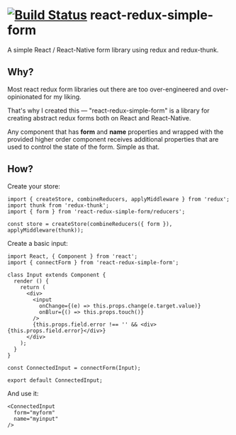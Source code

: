 # [![Build Status](https://travis-ci.org/bstst/react-redux-simple-form.svg?branch=master)](https://travis-ci.org/bstst/react-redux-simple-form) react-redux-simple-form
 
A simple React / React-Native form library using redux and redux-thunk. 
 
## Why?

Most react redux form libraries out there are too over-engineered and over-opinionated for my liking.

That's why I created this — "react-redux-simple-form" is a library for creating abstract redux forms both on React and React-Native.

Any component that has **form** and **name** properties and wrapped with the provided higher order component receives additional properties that are used to control the state of the form. Simple as that. 

## How?

Create your store:

    import { createStore, combineReducers, applyMiddleware } from 'redux';
    import thunk from 'redux-thunk';
    import { form } from 'react-redux-simple-form/reducers';
    
    const store = createStore(combineReducers({ form }), applyMiddleware(thunk));

Create a basic input:

    import React, { Component } from 'react';
    import { connectForm } from 'react-redux-simple-form';
    
    class Input extends Component {
      render () {
        return (
          <div>
            <input
              onChange={(e) => this.props.change(e.target.value)}
              onBlur={() => this.props.touch()}
            />
            {this.props.field.error !== '' && <div>{this.props.field.error}</div>}
          </div>
        );
      }
    }
    
    const ConnectedInput = connectForm(Input);
    
    export default ConnectedInput;
    
And use it:

    <ConnectedInput
      form="myform"
      name="myinput"
    />

